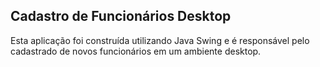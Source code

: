 ## Cadastro de Funcionários Desktop

Esta aplicação foi construída utilizando Java Swing e é responsável pelo cadastrado de novos funcionários em um ambiente desktop.

